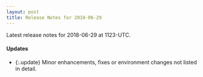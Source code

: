 ```yaml
---
layout: post
title: Release Notes for 2018-06-29
---
```


Latest release notes for 2018-06-29 at 1123-UTC.

<div class='updates' markdown='1'>

#### Updates

- {:.update} Minor enhancements, fixes or environment changes not listed in detail.

</div>


